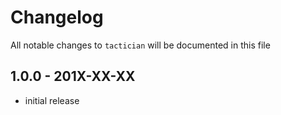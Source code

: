 # Changelog

All notable changes to `tactician` will be documented in this file

## 1.0.0 - 201X-XX-XX

- initial release
